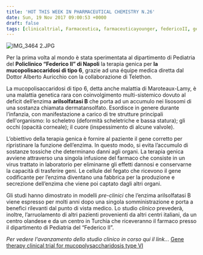 ```yaml
---
title: 'HOT THIS WEEK IN PHARMACEUTICAL CHEMISTRY N.26'
date: Sun, 19 Nov 2017 09:00:53 +0000
draft: false
tags: [clinicaltrial, Farmaceutica, farmaceuticayounger, federicoII, genetica, hotthisweek, mucopolisaccaridosi, napoli, science]
---
```


![IMG_3464 2.JPG](https://silviavernotico.files.wordpress.com/2017/11/img_3464-2.jpg?w=338)

Per la prima volta al mondo è stata sperimentata al dipartimento di Pediatria del **Policlinico “Federico II” di Napoli** la terapia genica per **la mucopolisaccaridosi di tipo 6**, grazie ad una équipe medica diretta dal Dottor Alberto Auricchio con la collaborazione di Telethon.

La mucopolisaccaridosi di tipo 6, detta anche malattia di Maroteaux-Lamy, è una malattia genetica rara con coinvolgimento multi-sistemico dovuto al deficit dell’enzima **arilsolfatasi B** che porta ad un accumulo nei lisosomi di una sostanza chiamata dermatansolfato. Esordisce in genere durante l’infanzia, con manifestazione a carico di tre strutture principali dell'organismo: lo scheletro (deformità scheletriche e bassa statura); gli occhi (opacità corneale); il cuore (inspessimento di alcune valvole).

L’obiettivo della terapia genica è fornire al paziente il gene corretto per ripristinare la funzione dell’enzima. In questo modo, si evita l’accumulo di sostanze tossiche che determinano danni agli organi. La terapia genica avviene attraverso una singola infusione del farmaco che consiste in un virus trattato in laboratorio per eliminarne gli effetti dannosi e conservarne la capacità di trasferire geni. Le cellule del fegato che ricevono il gene codificante per l’enzima diventano una fabbrica per la produzione e secrezione dell’enzima che viene poi captato dagli altri organi.

Gli studi hanno dimostrato in modelli _pre-clinici_ che l’enzima arilsolfatasi B viene espresso per molti anni dopo una singola somministrazione e porta a benefici rilevanti dal punto di vista medico. Lo studio _clinico_ prevederà, inoltre, l’arruolamento di altri pazienti provenienti da altri centri italiani, da un centro olandese e da un centro in Turchia che riceveranno il farmaco presso il dipartimento di Pediatria del “Federico II”.

_Per vedere l'avanzamento dello studio clinico in corso qui il link..._ [Gene therapy clinical trial for mucopolysaccharidosis type VI](https://clinicaltrials.gov/ct2/show/NCT03173521)